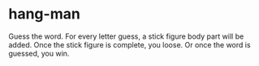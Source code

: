 # hang-man
 Guess the word. For every letter guess, a stick figure body part will be added. Once the stick figure is complete, you loose. Or once the word is guessed, you win.
